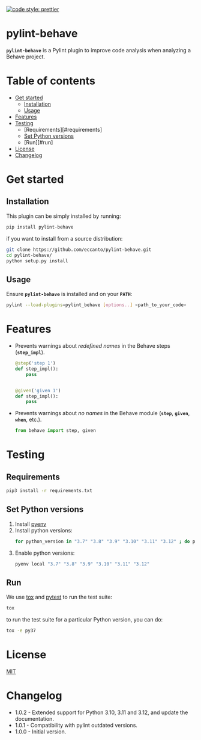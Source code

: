 [![code style: prettier](https://img.shields.io/badge/code_style-prettier-ff69b4.svg?style=flat-square)](https://github.com/prettier/prettier)

# pylint-behave

**`pylint-behave`** is a Pylint plugin to improve code analysis when analyzing a Behave project.

# Table of contents

* [Get started](#get-started)
  * [Installation](#installation)
  * [Usage](#usage)
* [Features](#features)
* [Testing](#testing)
  * [Requirements][#requirements]
  * [Set Python versions](#set-python-versions)
  * [Run][#run]
* [License](#license)
* [Changelog](#changelog)

# Get started

## Installation

This plugin can be simply installed by running:

```bash
pip install pylint-behave
```

if you want to install from a source distribution:

```bash
git clone https://github.com/eccanto/pylint-behave.git
cd pylint-behave/
python setup.py install
```

## Usage

Ensure **`pylint-behave`** is installed and on your **`PATH`**:

```bash
pylint --load-plugins=pylint_behave [options..] <path_to_your_code>
```

# Features

- Prevents warnings about *redefined names* in the Behave steps (**`step_impl`**).
    ```python
    @step('step 1')
    def step_impl():
        pass


    @given('given 1')
    def step_impl():
        pass

    ```

- Prevents warnings about *no names* in the Behave module (**`step`**, **`given`**, **`when`**, etc.).
    ```python
    from behave import step, given
    ```

# Testing

## Requirements

```bash
pip3 install -r requirements.txt
```

## Set Python versions

1. Install [pyenv](https://github.com/pyenv/pyenv)
2. Install python versions:
    ```bash
    for python_version in "3.7" "3.8" "3.9" "3.10" "3.11" "3.12" ; do pyenv install ${python_version}; done
    ```
3. Enable python versions:
    ```bash
    pyenv local "3.7" "3.8" "3.9" "3.10" "3.11" "3.12"
    ```

## Run

We use [tox](https://tox.wiki/en/latest/) and [pytest](https://docs.pytest.org/en/6.2.x) to run the
test suite:

```bash
tox
```

to run the test suite for a particular Python version, you can do:


```bash
tox -e py37
```

# License

[MIT](./LICENSE)

# Changelog

- 1.0.2 - Extended support for Python 3.10, 3.11 and 3.12, and update the documentation.
- 1.0.1 - Compatibility with pylint outdated versions.
- 1.0.0 - Initial version.

